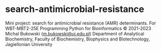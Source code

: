 # search-antimicrobial-resistance
Mini project: search for antimicrobial resistance (AMR) determinants. For WBT-MBT2-25E Programming Python for Bioinformatics © 2021-2023 Michal Bukowski (m.bukowski@uj.edu.pl) Department of Analytical Biochemistry, Faculty of Biochemistry, Biophysics and Biotechnology, Jagiellonian University
